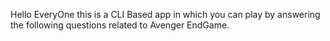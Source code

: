 Hello EveryOne this is a CLI Based app in which you can play by answering the following questions related to Avenger EndGame.